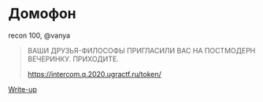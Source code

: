 # Домофон

recon 100, @vanya

> ВАШИ ДРУЗЬЯ-ФИЛОСОФЫ ПРИГЛАСИЛИ ВАС НА ПОСТМОДЕРН ВЕЧЕРИНКУ. ПРИХОДИТЕ.
>
> https://intercom.q.2020.ugractf.ru/token/

[Write-up](WRITEUP.md)
